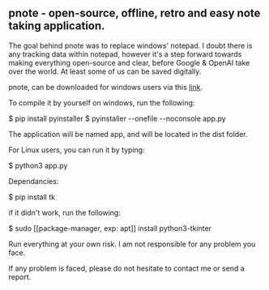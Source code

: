 ## pnote - open-source, offline, retro and easy note taking application.

The goal behind pnote was to replace windows' notepad. I doubt there is any tracking data within notepad, however it's a step forward
towards making everything open-source and clear, before Google & OpenAI take over the world. At least some of us can be saved digitally.

pnote, can be downloaded for windows users via this [link](https://mega.nz/file/M7kk2IxZ#8sMe2wamLpTKO_aSDWToa67rVbh4G3OgUXU-7xbruHM).

To compile it by yourself on windows, run the following:

$ pip install pyinstaller
$ pyinstaller --onefile --noconsole app.py

The application will be named app, and will be located in the dist folder. 

For Linux users, you can run it by typing: 

$ python3 app.py

Dependancies:

$ pip install tk

if it didn't work, run the following:

$ sudo [[package-manager, exp: apt]] install python3-tkinter

Run everything at your own risk. I am not responsible for any problem you face. 

If any problem is faced, please do not hesitate to contact me or send a report.

